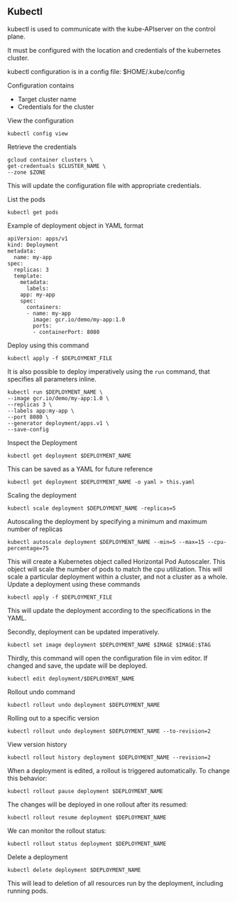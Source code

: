 ## Kubectl 

kubectl is used to communicate with the kube-APIserver on the control plane. 

It must be configured with the location and credentials of the kubernetes cluster.

kubectl configuration is in a config file: $HOME/.kube/config

Configuration contains 
* Target cluster name
* Credentials for the cluster

View the configuration
```
kubectl config view
```

Retrieve the credentials 
```
gcloud container clusters \
get-credentuals $CLUSTER_NAME \
--zone $ZONE
```

This will update the configuration file with appropriate credentials. 


List the pods
```
kubectl get pods
```

Example of deployment object in YAML format 
```
apiVersion: apps/v1
kind: Deployment
metadata:
  name: my-app
spec:
  replicas: 3
  template:
    metadata:
      labels:
	app: my-app
    spec:
      containers:
      - name: my-app
        image: gcr.io/demo/my-app:1.0
        ports:
        - containerPort: 8080
```

Deploy using this command
```
kubectl apply -f $DEPLOYMENT_FILE
```

It is also possible to deploy imperatively using the `run` command, that specifies all parameters inline.
```
kubectl run $DEPLOYMENT_NAME \
--image gcr.io/demo/my-app:1.0 \
--replicas 3 \
--labels app:my-app \
--port 8080 \
--generator deployment/apps.v1 \
--save-config
```

Inspect the Deployment 
```
kubectl get deployment $DEPLOYMENT_NAME
```

This can be saved as a YAML for future reference
```
kubectl get deployment $DEPLOYMENT_NAME -o yaml > this.yaml
```

Scaling the deployment
```
kubectl scale deployment $DEPLOYMENT_NAME -replicas=5
```

Autoscaling the deployment by specifying a minimum and maximum number of replicas
```
kubectl autoscale deployment $DEPLOYMENT_NAME --min=5 --max=15 --cpu-percentage=75
```

This will create a Kubernetes object called Horizontal Pod Autoscaler. This object will scale the number of pods to match the cpu utilization. This will scale a particular deployment within a cluster, and not a cluster as a whole. 
Update a deployment using these commands 
```
kubectl apply -f $DEPLOYMENT_FILE
```

This will update the deployment according to the specifications in the YAML.

Secondly, deployment can be updated imperatively.
```
kubectl set image deployment $DEPLOYMENT_NAME $IMAGE $IMAGE:$TAG
```

Thirdly, this command will open the configuration file in vim editor. If changed and save, the update will be deployed.
```
kubectl edit deployment/$DEPLOYMENT_NAME
```

Rollout undo command
```
kubectl rollout undo deployment $DEPLOYMENT_NAME
```

Rolling out to a specific version
```
kubectl rollout undo deployment $DEPLOYMENT_NAME --to-revision=2
```

View version history
```
kubectl rollout history deployment $DEPLOYMENT_NAME --revision=2
```

When a deployment is edited, a rollout is triggered automatically. To change this behavior:
```
kubectl rollout pause deployment $DEPLOYMENT_NAME
```

The changes will be deployed in one rollout after its resumed:
```
kubectl rollout resume deployment $DEPLOYMENT_NAME
```

We can monitor the rollout status:
```
kubectl rollout status deployment $DEPLOYMENT_NAME
```

Delete a deployment
```
kubectl delete deployment $DEPLOYMENT_NAME
```

This will lead to deletion of all resources run by the deployment, including running pods.
